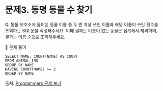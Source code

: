# 문제3. 동명 동물 수 찾기

Q. 동물 보호소에 들어온 동물 이름 중 두 번 이상 쓰인 이름과 해당 이름이 쓰인 횟수를 조회하는 SQL문을 작성해주세요. 이때 결과는 이름이 없는 동물은 집계에서 제외하며, 결과는 이름 순으로 조회해주세요.

🔑 문제 풀이
```mysql
SELECT NAME, COUNT(NAME) AS COUNT
FROM ANIMAL_INS
GROUP BY NAME
HAVING COUNT(NAME) >= 2
ORDER BY NAME
```

출처: [Programmers 문제 보기](https://school.programmers.co.kr/learn/courses/30/lessons/59041)
